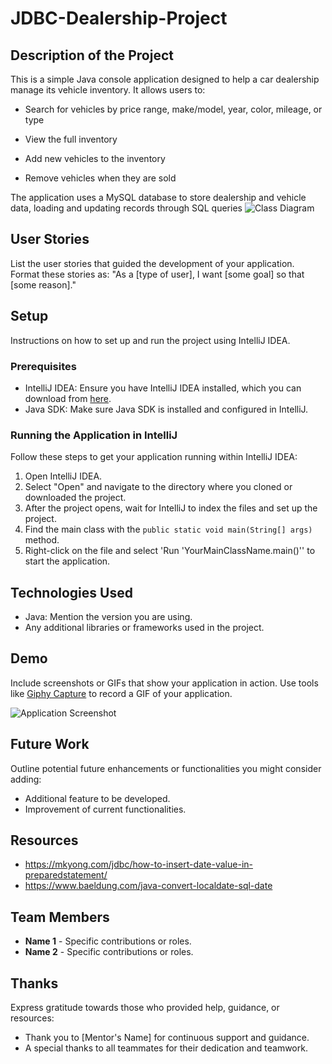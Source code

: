 # JDBC-Dealership-Project

## Description of the Project

This is a simple Java console application designed to help a car dealership manage its vehicle inventory. It allows users to:

- Search for vehicles by price range, make/model, year, color, mileage, or type

- View the full inventory

- Add new vehicles to the inventory

- Remove vehicles when they are sold

The application uses a MySQL database to store dealership and vehicle data, loading and updating records through SQL queries
![Class Diagram](path/to/your/class_diagram.png)


## User Stories

List the user stories that guided the development of your application. Format these stories as: "As a [type of user], I want [some goal] so that [some reason]."


## Setup

Instructions on how to set up and run the project using IntelliJ IDEA.

### Prerequisites

- IntelliJ IDEA: Ensure you have IntelliJ IDEA installed, which you can download from [here](https://www.jetbrains.com/idea/download/).
- Java SDK: Make sure Java SDK is installed and configured in IntelliJ.

### Running the Application in IntelliJ

Follow these steps to get your application running within IntelliJ IDEA:

1. Open IntelliJ IDEA.
2. Select "Open" and navigate to the directory where you cloned or downloaded the project.
3. After the project opens, wait for IntelliJ to index the files and set up the project.
4. Find the main class with the `public static void main(String[] args)` method.
5. Right-click on the file and select 'Run 'YourMainClassName.main()'' to start the application.

## Technologies Used

- Java: Mention the version you are using.
- Any additional libraries or frameworks used in the project.

## Demo

Include screenshots or GIFs that show your application in action. Use tools like [Giphy Capture](https://giphy.com/apps/giphycapture) to record a GIF of your application.

![Application Screenshot](path/to/your/screenshot.png)

## Future Work

Outline potential future enhancements or functionalities you might consider adding:

- Additional feature to be developed.
- Improvement of current functionalities.

## Resources

- https://mkyong.com/jdbc/how-to-insert-date-value-in-preparedstatement/
- https://www.baeldung.com/java-convert-localdate-sql-date


## Team Members

- **Name 1** - Specific contributions or roles.
- **Name 2** - Specific contributions or roles.

## Thanks

Express gratitude towards those who provided help, guidance, or resources:

- Thank you to [Mentor's Name] for continuous support and guidance.
- A special thanks to all teammates for their dedication and teamwork.
 